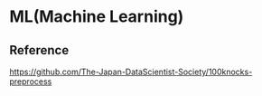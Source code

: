 # ML(Machine Learning)

## Reference

<https://github.com/The-Japan-DataScientist-Society/100knocks-preprocess>
